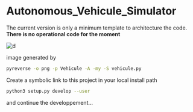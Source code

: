 # Autonomous_Vehicule_Simulator

The current version is only a minimum template to architecture the code. **There is no operational code for the moment**

![d](./img/classes_Vehicule.png)

image generated by 
```bash
pyreverse -o png -p Vehicule -A -my -S vehicule.py
```

Create a symbolic link to this project in your local install path
```bash
python3 setup.py develop --user
```
and continue the developpement...


